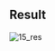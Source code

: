 ## Result

![15_res](https://user-images.githubusercontent.com/25950637/120623863-b2dc8d80-c492-11eb-8e55-69046a9f2c95.png)

